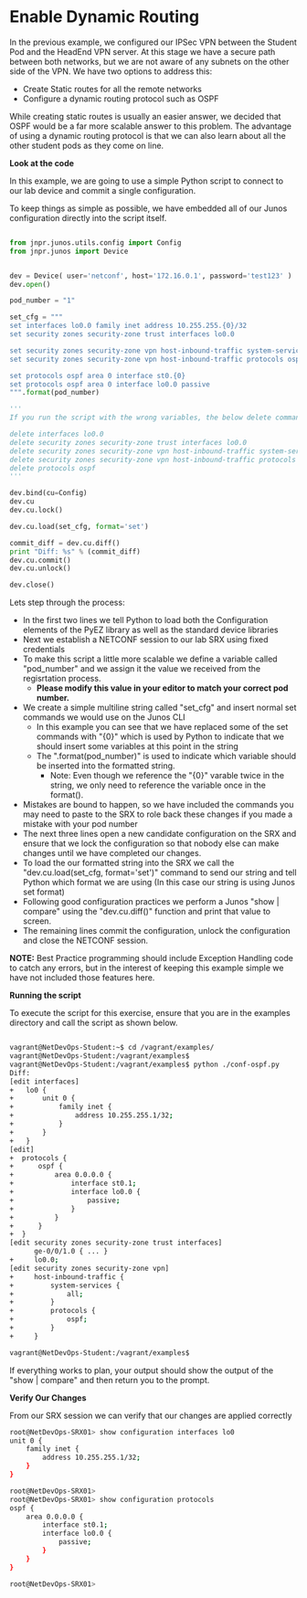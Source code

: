 Enable Dynamic Routing
======================
In the previous example, we configured our IPSec VPN between the Student Pod and the HeadEnd VPN server. At this stage we have a secure path between both networks, but we are not aware of any subnets on the other side of the VPN. We have two options to address this:

-	Create Static routes for all the remote networks
-	Configure a dynamic routing protocol such as OSPF

While creating static routes is usually an easier answer, we decided that OSPF would be a far more scalable answer to this problem. The advantage of using a dynamic routing protocol is that we can also learn about all the other student pods as they come on line.

**Look at the code**

In this example, we are going to use a simple Python script to connect to our lab device and commit a single configuration.

To keep things as simple as possible, we have embedded all of our Junos configuration directly into the script itself.

```python

from jnpr.junos.utils.config import Config
from jnpr.junos import Device


dev = Device( user='netconf', host='172.16.0.1', password='test123' )
dev.open()

pod_number = "1"

set_cfg = """
set interfaces lo0.0 family inet address 10.255.255.{0}/32
set security zones security-zone trust interfaces lo0.0

set security zones security-zone vpn host-inbound-traffic system-services all
set security zones security-zone vpn host-inbound-traffic protocols ospf

set protocols ospf area 0 interface st0.{0}
set protocols ospf area 0 interface lo0.0 passive
""".format(pod_number)

'''
If you run the script with the wrong variables, the below delete commands should

delete interfaces lo0.0
delete security zones security-zone trust interfaces lo0.0
delete security zones security-zone vpn host-inbound-traffic system-services  all
delete security zones security-zone vpn host-inbound-traffic protocols ospf
delete protocols ospf
'''

dev.bind(cu=Config)
dev.cu
dev.cu.lock()

dev.cu.load(set_cfg, format='set')

commit_diff = dev.cu.diff()
print "Diff: %s" % (commit_diff)
dev.cu.commit()
dev.cu.unlock()

dev.close()

```

Lets step through the process:

-	In the first two lines we tell Python to load both the Configuration elements of the PyEZ library as well as the standard device libraries
-	Next we establish a NETCONF session to our lab SRX using fixed credentials
-	To make this script a little more scalable we define a variable called "pod_number" and we assign it the value we received from the regisrtation process.
	-	**Please modify this value in your editor to match your correct pod number.**
-	We create a simple multiline string called "set_cfg" and insert normal set commands we would use on the Junos CLI
	-	In this example you can see that we have replaced some of the set commands with "{0}" which is used by Python to indicate that we should insert some variables at this point in the string
	-	The ".format(pod_number)" is used to indicate which variable should be inserted into the formatted string.
		-	Note: Even though we reference the "{0}" varable twice in the string, we only need to reference the variable once in the format().
-	Mistakes are bound to happen, so we have included the commands you may need to paste to the SRX to role back these changes if you made a mistake with your pod number
-	The next three lines open a new candidate configuration on the SRX and ensure that we lock the configuration so that nobody else can make changes until we have completed our changes.
-	To load the our formatted string into the SRX we call the "dev.cu.load(set_cfg, format='set')" command to send our string and tell Python which format we are using (In this case our string is using Junos set format)
-	Following good configuration practices we perform a Junos "show | compare" using the "dev.cu.diff()" function and print that value to screen.
-	The remaining lines commit the configuration, unlock the configuration and close the NETCONF session.

**NOTE:** Best Practice programming should include Exception Handling code to catch any errors, but in the interest of keeping this example simple we have not included those features here.

**Running the script**

To execute the script for this exercise, ensure that you are in the examples directory and call the script as shown below.

```bash

vagrant@NetDevOps-Student:~$ cd /vagrant/examples/
vagrant@NetDevOps-Student:/vagrant/examples$
vagrant@NetDevOps-Student:/vagrant/examples$ python ./conf-ospf.py
Diff:
[edit interfaces]
+   lo0 {
+       unit 0 {
+           family inet {
+               address 10.255.255.1/32;
+           }
+       }
+   }
[edit]
+  protocols {
+      ospf {
+          area 0.0.0.0 {
+              interface st0.1;
+              interface lo0.0 {
+                  passive;
+              }
+          }
+      }
+  }
[edit security zones security-zone trust interfaces]
      ge-0/0/1.0 { ... }
+     lo0.0;
[edit security zones security-zone vpn]
+     host-inbound-traffic {
+         system-services {
+             all;
+         }
+         protocols {
+             ospf;
+         }
+     }

vagrant@NetDevOps-Student:/vagrant/examples$
```

If everything works to plan, your output should show the output of the "show | compare" and then return you to the prompt.


**Verify Our Changes**

From our SRX session we can verify that our changes are applied correctly

```bash
root@NetDevOps-SRX01> show configuration interfaces lo0
unit 0 {
    family inet {
        address 10.255.255.1/32;
    }
}

root@NetDevOps-SRX01>
root@NetDevOps-SRX01> show configuration protocols
ospf {
    area 0.0.0.0 {
        interface st0.1;
        interface lo0.0 {
            passive;
        }
    }
}

root@NetDevOps-SRX01>
```